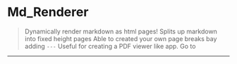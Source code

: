 # Md_Renderer 
> Dynamically render markdown as html pages!
> Splits up markdown into fixed height pages
> Able to created your own page breaks bay adding `---`
> Useful for creating a PDF viewer like app.
> Go to 
---
